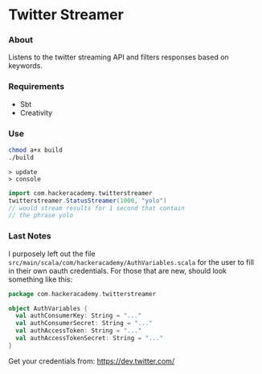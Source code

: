# Twitter Streamer

### About
Listens to the twitter streaming API and filters responses based on keywords.

### Requirements
- Sbt
- Creativity

### Use
```bash
chmod a+x build
./build
```
```
> update
> console
```
```scala
import com.hackeracademy.twitterstreamer
twitterstreamer.StatusStreamer(1000, "yolo")
// would stream results for 1 second that contain
// the phrase yolo
```

### Last Notes
I purposely left out the file ``src/main/scala/com/hackeracademy/AuthVariables.scala`` for the user to fill in their own oauth credentials. For those that are new, should look something like this:

```scala
package com.hackeracademy.twitterstreamer

object AuthVariables {
  val authConsumerKey: String = "..."
  val authConsumerSecret: String = "..."
  val authAccessToken: String = "..."
  val authAccessTokenSecret: String = "..."
}
```

Get your credentials from: https://dev.twitter.com/
